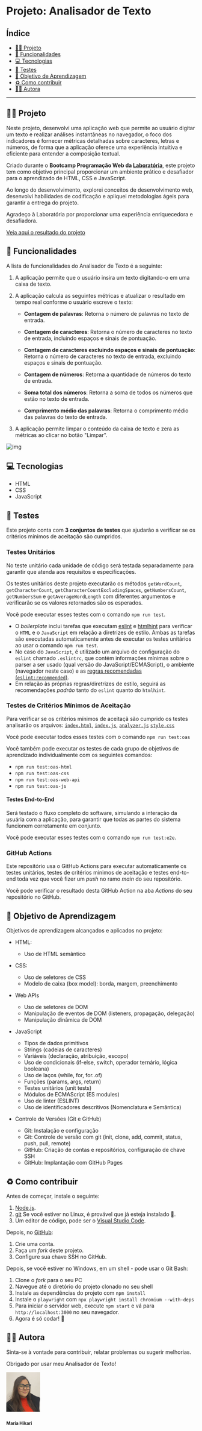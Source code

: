 # Projeto: Analisador de Texto

## Índice

- [👩‍💻 Projeto](#-projeto)
- [🧠 Funcionalidades](#-funcionalidades)
- [💻 Tecnologias](#-tecnologias)
- [🔎 Testes](#-testes)
- [📖 Objetivo de Aprendizagem](#-objetivo-de-aprendizagem)
- [♻️ Como contribuir](#%EF%B8%8F-como-contribuir)
- [💁‍♀️ Autora](#%EF%B8%8F-autora)

---


## 👩‍💻 Projeto
      
Neste projeto, desenvolvi uma aplicação web que permite ao usuário digitar um texto e realizar análises instantâneas no navegador, o foco dos indicadores é fornecer métricas detalhadas sobre caracteres, letras e números, de forma que a aplicação oferece uma experiência intuitiva e eficiente para entender a composição textual.

Criado durante o **Bootcamp Programação Web da [Laboratória](https://www.laboratoria.la/br)**, este projeto tem como objetivo principal proporcionar um ambiente prático e desafiador para o aprendizado de HTML, CSS e JavaScript. 

Ao longo do desenvolvimento, explorei conceitos de desenvolvimento web, desenvolvi habilidades de codificação e apliquei metodologias ágeis para garantir a entrega do projeto.

Agradeço à Laboratória por proporcionar uma experiência enriquecedora e desafiadora.

[Veja aqui o resultado do projeto](https://mariahikari.github.io/SAP012-text-analyzer/)

## 🧠 Funcionalidades

A lista de funcionalidades do Analisador de Texto é a seguinte:

1. A aplicação permite que o usuário insira um texto digitando-o em uma caixa de texto.

2. A aplicação calcula as seguintes métricas e atualizar o resultado em tempo real conforme o usuário escreve o texto:

    - **Contagem de palavras**: Retorna o número de palavras no texto de entrada.
      
    - **Contagem de caracteres**: Retorna o número de caracteres no texto de entrada, incluindo espaços e sinais de pontuação.
      
    - **Contagem de caracteres excluindo espaços e sinais de pontuação**: Retorna o número de caracteres no texto de entrada, excluindo espaços e sinais de pontuação.
      
    - **Contagem de números**: Retorna a quantidade de números do texto de entrada.
      
    - **Soma total dos números**: Retorna a soma de todos os números que estão no texto de entrada.
      
    - **Comprimento médio das palavras**: Retorna o comprimento médio das palavras do texto de entrada.


3. A aplicação permite limpar o conteúdo da caixa de texto e zera as métricas ao clicar no botão "Limpar".

![img](https://github.com/Laboratoria/SAP012-text-analyzer/assets/152895146/49ad229a-4544-4665-ac13-b658e51065ae)


## 💻 Tecnologias 

  + HTML
  + CSS
  + JavaScript


## 🔎 Testes

Este projeto conta com **3 conjuntos de testes** que ajudarão a verificar se os critérios mínimos de aceitação são cumpridos.

### Testes Unitários

No teste unitário cada unidade de código será testada separadamente para garantir que atenda aos requisitos e especificações.

Os testes unitários deste projeto executarão os métodos `getWordCount`, `getCharacterCount`, `getCharacterCountExcludingSpaces`, `getNumbersCount`, `getNumbersSum` e `getAverageWordLength` com diferentes argumentos e verificarão se os valores retornados são os esperados.

Você pode executar esses testes com o comando `npm run test`.

  + O _boilerplate_ inclui tarefas que executam [eslint](https://eslint.org/) e [htmlhint](https://github.com/yaniswang/HTMLHint) para verificar o `HTML` e o `JavaScript` em relação a diretrizes de estilo. Ambas as tarefas são executadas automaticamente antes de executar os testes unitários ao usar o comando `npm run test`.
  + No caso do `JavaScript`, é utilizado um arquivo de configuração do `eslint` chamado `.eslintrc`, que contém informações mínimas sobre o parser a ser usado (qual versão do JavaScript/ECMAScript), o ambiente (navegador neste caso) e as [regras recomendadas (`eslint:recommended`)](https://eslint.org/docs/rules/).
  + Em relação às próprias regras/diretrizes de estilo, seguirá as recomendações _padrão_ tanto do `eslint` quanto do `htmlhint`.

### Testes de Critérios Mínimos de Aceitação

Para verificar se os critérios mínimos de aceitaçã são cumprido os testes analisarão os arquivos:
[`index.html`](src/index.html),
[`index.js`](src/index.html),
[`analyzer.js`](src/analyzer.js)
[`style.css`](src/style.css)

Você pode executar todos esses testes com o comando `npm run test:oas`

Você também pode executar os testes de cada grupo de objetivos de aprendizado individualmente com os seguintes comandos:

- `npm run test:oas-html`
- `npm run test:oas-css`
- `npm run test:oas-web-api`
- `npm run test:oas-js`

#### Testes End-to-End

Será testado o fluxo completo do software, simulando a interação da usuária com a aplicação, para garantir que todas as partes do sistema funcionem corretamente em conjunto.

Você pode executar esses testes com o comando `npm run test:e2e`.

### GitHub Actions

Este repositório usa o GitHub Actions para executar automaticamente os testes unitários, testes de critérios mínimos de aceitação e testes end-to-end toda vez que você fizer um _push_ no ramo _main_ do seu repositório.

Você pode verificar o resultado desta GitHub Action na aba _Actions_ do seu repositório no GitHub.

## 📖 Objetivo de Aprendizagem

Objetivos de aprendizagem alcançados e aplicados no projeto:

  + HTML:
    - Uso de HTML semântico
      
  + CSS:   
    -  Uso de seletores de CSS
    -  Modelo de caixa (box model): borda, margem, preenchimento

  + Web APIs
    - Uso de seletores de DOM
    - Manipulação de eventos de DOM (listeners, propagação, delegação)
    - Manipulação dinâmica de DOM
      
  + JavaScript
    - Tipos de dados primitivos
    - Strings (cadeias de caracteres)
    - Variáveis (declaração, atribuição, escopo)
    - Uso de condicionais (if-else, switch, operador ternário, lógica booleana)
    - Uso de laços (while, for, for..of)
    - Funções (params, args, return)
    - Testes unitários (unit tests)
    - Módulos de ECMAScript (ES modules)
    - Uso de linter (ESLINT)
    - Uso de identificadores descritivos (Nomenclatura e Semântica)
      
   + Controle de Versões (Git e GitHub)
     -  Git: Instalação e configuração
     - Git: Controle de versão com git (init, clone, add, commit, status, push, pull, remote)
     - GitHub: Criação de contas e repositórios, configuração de chave SSH
     - GitHub: Implantação com GitHub Pages
 
## ♻️ Como contribuir

Antes de começar, instale o seguinte:

1. [Node.js](https://nodejs.org/pt-br/).
2. [git](https://git-scm.com/download/) Se você estiver no Linux, é provável que já esteja instalado 👀.
3. Um editor de código, pode ser o [Visual Studio Code](https://code.visualstudio.com/).

Depois, no [GitHub](https://github.com/):

1. Crie uma conta. 
2. Faça um _fork_ deste projeto.
3. Configure sua chave SSH no GitHub. 

Depois, se você estiver no Windows, em um shell - pode usar o Git Bash:

1. Clone o _fork_ para o seu PC
2. Navegue até o diretório do projeto clonado no seu shell
3. Instale as dependências do projeto com `npm install`
4. Instale o `playwright` com `npx playwright install chromium --with-deps`
5. Para iniciar o servidor web, execute `npm start` e vá para `http://localhost:3000` no seu navegador.
6. Agora é só codar! 🚀


## 💁‍♀️ Autora

Sinta-se à vontade para contribuir, relatar problemas ou sugerir melhorias. 

Obrigado por usar meu Analisador de Texto!


<a href="https://github.com/mariahikari">
<img src="Autora.jpg" width="90px"

---

  <sub><b>Maria Hikari</b></sub></a>






